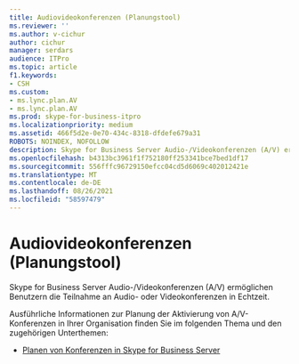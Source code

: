 ```yaml
---
title: Audiovideokonferenzen (Planungstool)
ms.reviewer: ''
ms.author: v-cichur
author: cichur
manager: serdars
audience: ITPro
ms.topic: article
f1.keywords:
- CSH
ms.custom:
- ms.lync.plan.AV
- ms.lync.plan.AV
ms.prod: skype-for-business-itpro
ms.localizationpriority: medium
ms.assetid: 466f5d2e-0e70-434c-8318-dfdefe679a31
ROBOTS: NOINDEX, NOFOLLOW
description: Skype for Business Server Audio-/Videokonferenzen (A/V) ermöglichen Benutzern die Teilnahme an Audio- oder Videokonferenzen in Echtzeit.
ms.openlocfilehash: b4313bc3961f1f752180ff253341bce7bed1df17
ms.sourcegitcommit: 556fffc96729150efcc04cd5d6069c402012421e
ms.translationtype: MT
ms.contentlocale: de-DE
ms.lasthandoff: 08/26/2021
ms.locfileid: "58597479"
---
```

# <a name="audio-video-conferencing-planning-tool"></a>Audiovideokonferenzen (Planungstool)
 
Skype for Business Server Audio-/Videokonferenzen (A/V) ermöglichen Benutzern die Teilnahme an Audio- oder Videokonferenzen in Echtzeit.
  
Ausführliche Informationen zur Planung der Aktivierung von A/V-Konferenzen in Ihrer Organisation finden Sie im folgenden Thema und den zugehörigen Unterthemen: 
  
- [Planen von Konferenzen in Skype for Business Server](../../../plan-your-deployment/conferencing/conferencing.md)
    

